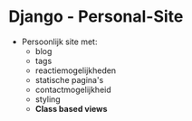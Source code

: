 # Django - Personal-Site

- Persoonlijk site met:
  - blog
  - tags
  - reactiemogelijkheden
  - statische pagina's
  - contactmogelijkheid
  - styling
  - **Class based views**